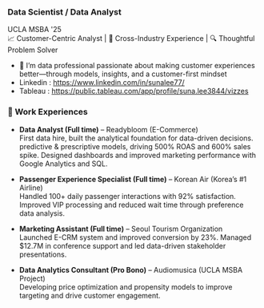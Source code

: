### Data Scientist / Data Analyst  

UCLA MSBA '25  
📈 Customer-Centric Analyst | 🛫 Cross-Industry Experience | 🔍 Thoughtful Problem Solver  
- 👀 I’m data professional passionate about making customer experiences better—through models, insights, and a customer-first mindset
- Linkedin : https://www.linkedin.com/in/sunalee77/
- Tableau : https://public.tableau.com/app/profile/suna.lee3844/vizzes

### 💼 Work Experiences

- **Data Analyst (Full time)** – Readybloom (E-Commerce)  
  First data hire, built the analytical foundation for data-driven decisions. predictive & prescriptive models, driving 500% ROAS and 600% sales spike. Designed dashboards and improved marketing performance with Google Analytics and SQL.

- **Passenger Experience Specialist (Full time)** – Korean Air (Korea’s #1 Airline)  
  Handled 100+ daily passenger interactions with 92% satisfaction. Improved VIP processing and reduced wait time through preference data analysis.

- **Marketing Assistant (Full time)** – Seoul Tourism Organization  
  Launched E-CRM system and improved conversion by 23%. Managed $12.7M in conference support and led data-driven stakeholder presentations.

- **Data Analytics Consultant (Pro Bono)** – Audiomusica (UCLA MSBA Project)  
  Developing price optimization and propensity models to improve targeting and drive customer engagement.
